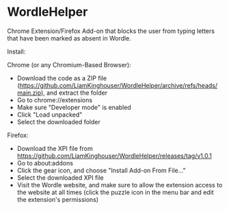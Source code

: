 # WordleHelper
 
Chrome Extension/Firefox Add-on that blocks the user from typing letters that have been marked as absent in Wordle.

Install:

Chrome (or any Chromium-Based Browser):

- Download the code as a ZIP file (https://github.com/LiamKinghouser/WordleHelper/archive/refs/heads/main.zip), and extract the folder
- Go to chrome://extensions 
- Make sure "Developer mode" is enabled
- Click "Load unpacked"
- Select the downloaded folder

Firefox: 

- Download the XPI file from https://github.com/LiamKinghouser/WordleHelper/releases/tag/v1.0.1
- Go to about:addons
- Click the gear icon, and choose "Install Add-on From File..."
- Select the downloaded XPI file
- Visit the Wordle website, and make sure to allow the extension access to the website at all times (click the puzzle icon in the menu bar and edit the extension's permissions)
